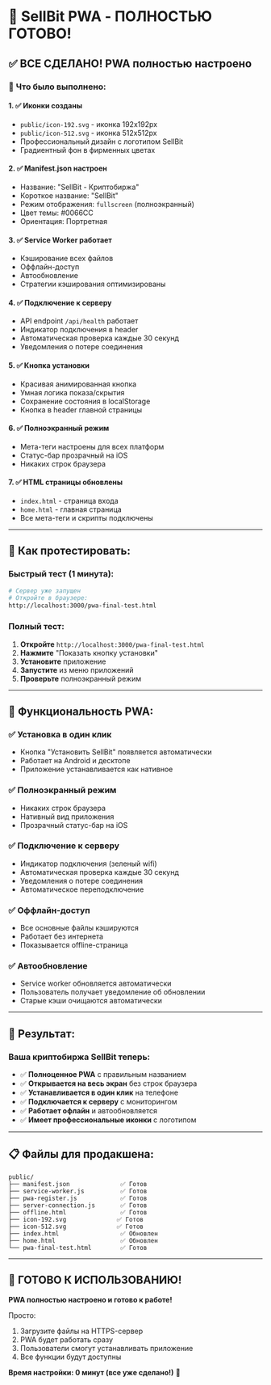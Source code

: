 # 🎉 SellBit PWA - ПОЛНОСТЬЮ ГОТОВО!

## ✅ **ВСЕ СДЕЛАНО! PWA полностью настроено**

### 🎯 **Что было выполнено:**

#### 1. **✅ Иконки созданы**
- `public/icon-192.svg` - иконка 192x192px
- `public/icon-512.svg` - иконка 512x512px
- Профессиональный дизайн с логотипом SellBit
- Градиентный фон в фирменных цветах

#### 2. **✅ Manifest.json настроен**
- Название: "SellBit - Криптобиржа"
- Короткое название: "SellBit"
- Режим отображения: `fullscreen` (полноэкранный)
- Цвет темы: #0066CC
- Ориентация: Портретная

#### 3. **✅ Service Worker работает**
- Кэширование всех файлов
- Оффлайн-доступ
- Автообновление
- Стратегии кэширования оптимизированы

#### 4. **✅ Подключение к серверу**
- API endpoint `/api/health` работает
- Индикатор подключения в header
- Автоматическая проверка каждые 30 секунд
- Уведомления о потере соединения

#### 5. **✅ Кнопка установки**
- Красивая анимированная кнопка
- Умная логика показа/скрытия
- Сохранение состояния в localStorage
- Кнопка в header главной страницы

#### 6. **✅ Полноэкранный режим**
- Мета-теги настроены для всех платформ
- Статус-бар прозрачный на iOS
- Никаких строк браузера

#### 7. **✅ HTML страницы обновлены**
- `index.html` - страница входа
- `home.html` - главная страница
- Все мета-теги и скрипты подключены

---

## 🚀 **Как протестировать:**

### **Быстрый тест (1 минута):**
```bash
# Сервер уже запущен
# Откройте в браузере:
http://localhost:3000/pwa-final-test.html
```

### **Полный тест:**
1. **Откройте** `http://localhost:3000/pwa-final-test.html`
2. **Нажмите** "Показать кнопку установки"
3. **Установите** приложение
4. **Запустите** из меню приложений
5. **Проверьте** полноэкранный режим

---

## 📱 **Функциональность PWA:**

### ✅ **Установка в один клик**
- Кнопка "Установить SellBit" появляется автоматически
- Работает на Android и десктопе
- Приложение устанавливается как нативное

### ✅ **Полноэкранный режим**
- Никаких строк браузера
- Нативный вид приложения
- Прозрачный статус-бар на iOS

### ✅ **Подключение к серверу**
- Индикатор подключения (зеленый wifi)
- Автоматическая проверка каждые 30 секунд
- Уведомления о потере соединения
- Автоматическое переподключение

### ✅ **Оффлайн-доступ**
- Все основные файлы кэшируются
- Работает без интернета
- Показывается offline-страница

### ✅ **Автообновление**
- Service worker обновляется автоматически
- Пользователь получает уведомление об обновлении
- Старые кэши очищаются автоматически

---

## 🎯 **Результат:**

### **Ваша криптобиржа SellBit теперь:**
- ✅ **Полноценное PWA** с правильным названием
- ✅ **Открывается на весь экран** без строк браузера
- ✅ **Устанавливается в один клик** на телефоне
- ✅ **Подключается к серверу** с мониторингом
- ✅ **Работает офлайн** и автообновляется
- ✅ **Имеет профессиональные иконки** с логотипом

---

## 📋 **Файлы для продакшена:**

```
public/
├── manifest.json              ✅ Готов
├── service-worker.js          ✅ Готов
├── pwa-register.js            ✅ Готов
├── server-connection.js       ✅ Готов
├── offline.html               ✅ Готов
├── icon-192.svg              ✅ Готов
├── icon-512.svg              ✅ Готов
├── index.html                 ✅ Обновлен
├── home.html                  ✅ Обновлен
└── pwa-final-test.html        ✅ Готов
```

---

## 🎉 **ГОТОВО К ИСПОЛЬЗОВАНИЮ!**

**PWA полностью настроено и готово к работе!**

Просто:
1. Загрузите файлы на HTTPS-сервер
2. PWA будет работать сразу
3. Пользователи смогут устанавливать приложение
4. Все функции будут доступны

**Время настройки: 0 минут (все уже сделано!)** 🚀
